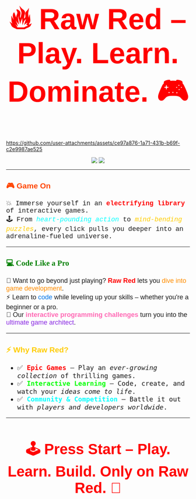 <h1 align="center" style="color: #ff0000; font-size: 80px; font-family: 'Arial Black', sans-serif;">
🔥 Raw Red – Play. Learn. Dominate. 🎮
</h1>


https://github.com/user-attachments/assets/ce97a876-1a71-431b-b69f-c2e9987ae525





<p align="center">
  <img src="https://img.shields.io/badge/Gaming%20Platform-Raw%20Red-red?style=for-the-badge&logo=gamepad&logoColor=white">
  <img src="https://img.shields.io/badge/Learn%20to%20Code-Power%20Up-blue?style=for-the-badge&logo=python&logoColor=white">
</p>

---

<h2 style="color: #ff4500; font-family: 'Verdana', sans-serif;">🎮 Game On</h2>
<p style="font-size: 18px; font-family: 'Courier New', monospace;">
💥 Immerse yourself in an <b style="color: #ff0000;">electrifying library</b> of interactive games.<br>
🕹️ From <i style="color: #00ffff;">heart-pounding action</i> to <i style="color: #ffcc00;">mind-bending puzzles</i>, every click pulls you deeper into an adrenaline-fueled universe.
</p>

---

<h2 style="color: #008000; font-family: 'Georgia', serif;">💻 Code Like a Pro</h2>
<p style="font-size: 18px; font-family: 'Trebuchet MS', sans-serif;">
🚀 Want to go beyond just playing? <b style="color: #ff0000;">Raw Red</b> lets you <span style="color: #ff8c00;">dive into game development</span>.<br>
⚡ Learn to <span style="color: #0073e6;">code</span> while leveling up your skills – whether you're a beginner or a pro.<br>
🎯 Our <b style="color: #ff69b4;">interactive programming challenges</b> turn you into the <span style="color: #8a2be2;">ultimate game architect</span>.
</p>

---

<h2 style="color: #ffcc00; font-family: 'Impact', sans-serif;">⚡ Why Raw Red?</h2>
<ul style="font-size: 18px; font-family: 'Lucida Console', monospace;">
  <li>✅ <b style="color: #ff0000;">Epic Games</b> – Play an <i>ever-growing collection</i> of thrilling games.</li>
  <li>✅ <b style="color: #00ff00;">Interactive Learning</b> – Code, create, and watch your <i>ideas come to life</i>.</li>
  <li>✅ <b style="color: #00ffff;">Community & Competition</b> – Battle it out with <i>players and developers worldwide</i>.</li>
</ul>

---

<h2 align="center" style="color: #ff0000; font-size: 40px; font-family: 'Arial Black', sans-serif;">
🕹️ Press Start – Play. Learn. Build. Only on Raw Red. 🚀
</h2>

